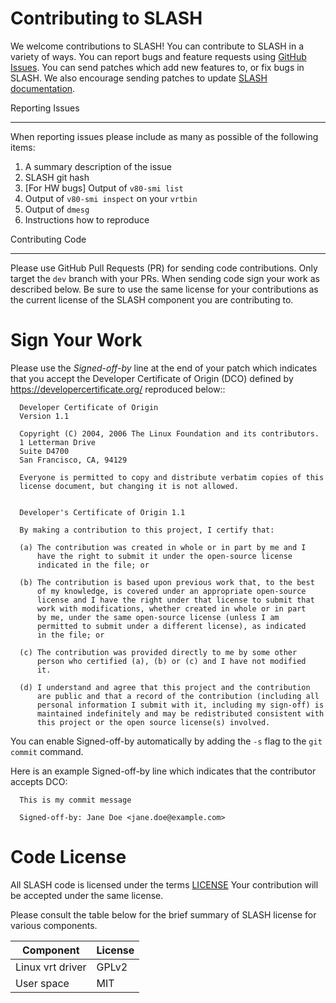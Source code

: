 Contributing to SLASH
======================

We welcome contributions to SLASH! You can contribute to SLASH in a variety of ways. You can report bugs and feature requests using [GitHub Issues](https://github.com/Xilinx/SLASH/issues). You can send patches which add new features to, or fix bugs in SLASH. We also encourage sending patches to update [SLASH documentation](https://slash-fpga.readthedocs.io/).


Reporting Issues
****************

When reporting issues please include as many as possible of the following items:

1. A summary description of the issue
2. SLASH git hash
3. [For HW bugs] Output of ``v80-smi list``
4. Output of ``v80-smi inspect`` on your `vrtbin`
5. Output of ``dmesg``
6. Instructions how to reproduce

Contributing Code
*****************

Please use GitHub Pull Requests (PR) for sending code contributions. Only target the `dev` branch with your PRs. When sending code sign your work as described below. Be sure to use the same license for your contributions as the current license of the SLASH component you are contributing to.


Sign Your Work
==============

Please use the *Signed-off-by* line at the end of your patch which indicates that you accept the Developer Certificate of Origin (DCO) defined by https://developercertificate.org/ reproduced below::

```
  Developer Certificate of Origin
  Version 1.1

  Copyright (C) 2004, 2006 The Linux Foundation and its contributors.
  1 Letterman Drive
  Suite D4700
  San Francisco, CA, 94129

  Everyone is permitted to copy and distribute verbatim copies of this
  license document, but changing it is not allowed.


  Developer's Certificate of Origin 1.1

  By making a contribution to this project, I certify that:

  (a) The contribution was created in whole or in part by me and I
      have the right to submit it under the open-source license
      indicated in the file; or

  (b) The contribution is based upon previous work that, to the best
      of my knowledge, is covered under an appropriate open-source
      license and I have the right under that license to submit that
      work with modifications, whether created in whole or in part
      by me, under the same open-source license (unless I am
      permitted to submit under a different license), as indicated
      in the file; or

  (c) The contribution was provided directly to me by some other
      person who certified (a), (b) or (c) and I have not modified
      it.

  (d) I understand and agree that this project and the contribution
      are public and that a record of the contribution (including all
      personal information I submit with it, including my sign-off) is
      maintained indefinitely and may be redistributed consistent with
      this project or the open source license(s) involved.
```

You can enable Signed-off-by automatically by adding the `-s` flag to the `git commit` command.

Here is an example Signed-off-by line which indicates that the contributor accepts DCO:

```
  This is my commit message

  Signed-off-by: Jane Doe <jane.doe@example.com>
```

Code License
============

All SLASH code is licensed under the terms [LICENSE](https://github.com/Xilinx/SLASH/blob/main/LICENSE) Your contribution will be accepted under the same license.

Please consult the table below for the brief summary of SLASH license for various components.


| Component           |  License     |
|---------------------|--------------|
| Linux vrt driver    |  GPLv2       |
| User space          |  MIT         |
